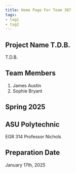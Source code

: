 ```yaml
---
title: Home Page For Team 307
tags:
- tag1
- tag2
---
```


## Project Name T.D.B.

T.D.B.

## Team Members


1. James Austin
2. Sophie Bryant

## Spring 2025

## ASU Polytechnic
EGR 314
Professor Nichols

## Preparation Date 
January 17th, 2025
